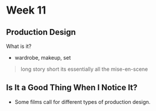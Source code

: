 # Week 11

## Production Design
What is it?

* wardrobe, makeup, set
> long story short its essentially all the mise-en-scene

## Is It a Good Thing When I Notice It?
* Some films call for different types of production design.

